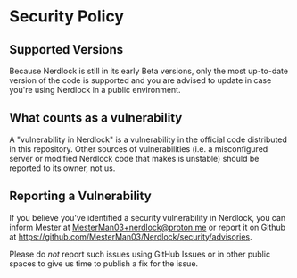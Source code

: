 # Security Policy

## Supported Versions

Because Nerdlock is still in its early Beta versions, only the most up-to-date version of the code is supported and you are advised to update in case you're using Nerdlock in a public environment.

<!--Use this section to tell people about which versions of your project are
currently being supported with security updates.

| Version | Supported          |
| ------- | ------------------ |
| 5.1.x   | :white_check_mark: |
| 5.0.x   | :x:                |
| 4.0.x   | :white_check_mark: |
| < 4.0   | :x:                |-->

## What counts as a vulnerability

A "vulnerability in Nerdlock" is a vulnerability in the official code distributed in this repository. Other sources of vulnerabilities (i.e. a misconfigured server or modified Nerdlock code that makes is unstable) should be reported to its owner, not us.

## Reporting a Vulnerability

If you believe you've identified a security vulnerability in Nerdlock, you can inform Mester at <MesterMan03+nerdlock@proton.me> or report it on Github at https://github.com/MesterMan03/Nerdlock/security/advisories.

Please do *not* report such issues using GitHub Issues or in other public spaces to give us time to publish a fix for the issue.
